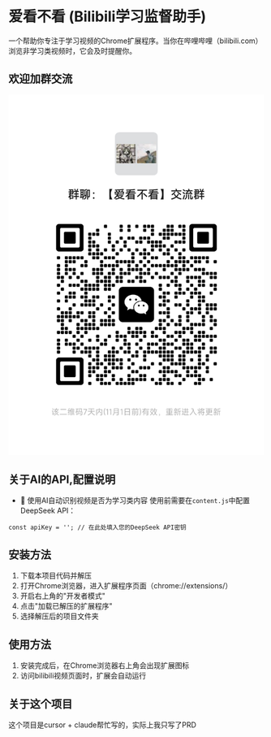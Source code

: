 # 爱看不看 (Bilibili学习监督助手)

一个帮助你专注于学习视频的Chrome扩展程序。当你在哔哩哔哩（bilibili.com）浏览非学习类视频时，它会及时提醒你。

## 欢迎加群交流
![alt text](mmqrcode.png)

## 关于AI的API,配置说明

- 🤖 使用AI自动识别视频是否为学习类内容
使用前需要在`content.js`中配置DeepSeek API：
```
const apiKey = ''; // 在此处填入您的DeepSeek API密钥
```

## 安装方法

1. 下载本项目代码并解压
2. 打开Chrome浏览器，进入扩展程序页面（chrome://extensions/）
3. 开启右上角的"开发者模式"
4. 点击"加载已解压的扩展程序"
5. 选择解压后的项目文件夹

## 使用方法

1. 安装完成后，在Chrome浏览器右上角会出现扩展图标
2. 访问bilibili视频页面时，扩展会自动运行

## 关于这个项目
这个项目是cursor + claude帮忙写的，实际上我只写了PRD